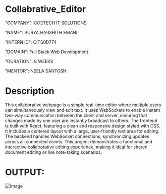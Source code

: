 # Collabrative_Editor

"COMPANY": CODTECH IT SOLUTIONS

"NAME": SURYA HARSHITH EMANI

"INTERN ID": CITS0D774

"DOMAIN": Full Stack Web Development

"DURATION": 8 WEEKS

"MENTOR": NEELA SANTOSH
# Description
This collaborative webpage is a simple real-time editor where multiple users can simultaneously view and edit text. It uses WebSockets to enable instant two-way communication between the client and server, ensuring that changes made by one user are instantly broadcast to others. The frontend is built with React, featuring a clean and responsive design styled with CSS. It includes a centered layout with a large, user-friendly text area for editing. The backend handles WebSocket connections, synchronizing updates across all connected clients. This project demonstrates a functional and interactive collaborative editing experience, making it ideal for shared document editing or live note-taking scenarios.

# OUTPUT:
![Image](https://github.com/user-attachments/assets/a8c3eafe-cf22-4f7a-91b3-87a4c9dd54fe)

